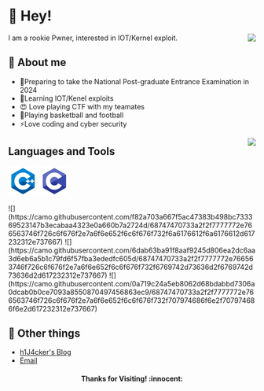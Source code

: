 # 👋 Hey!

<img align="right" src="https://github-readme-stats.vercel.app/api?username=Survive2&show_icons=true&icon_color=0366d6&text_color=24292e&bg_color=ffffff&hide_title=true" />

I am a rookie Pwner, interested in IOT/Kernel exploit.

## 💬 About me

<!-- * has a black childhood depicted in 300,000 words, may hit the bottom line then go crazy by incident, if this happens, please forgive me, I'm very sorry about that. -->
* 🌱Preparing to take the National Post-graduate Entrance Examination in 2024
* 🔭Learning IOT/Kenel exploits
* :heart_eyes: Love playing CTF with my teamates 
* 🥅Playing basketball and football
* ⚡Love coding and cyber security

<img align="right" src="https://github-readme-stats.vercel.app/api/top-langs/?username=Survive2&layout=compact&hide=html,css,lua"/>

## Languages and Tools
<p align="left">
 <img style="margin: auto;" src="https://raw.githubusercontent.com/sachinverma53121/sachinverma53121/master/icons/cpp.png" alt=cplusplus width="60" height="60"/>
 <img style="margin: auto;" src="https://raw.githubusercontent.com/sachinverma53121/sachinverma53121/master/icons/c.png" alt=c width="60" height="60"/>
</p>
![](https://camo.githubusercontent.com/f82a703a667f5ac47383b498bc733369523147b3ecabaa4323e0a660b7a2724d/68747470733a2f2f7777772e766563746f726c6f676f2e7a6f6e652f6c6f676f732f6a6176612f6a6176612d617232312e737667)
![](https://camo.githubusercontent.com/6dab63ba91f8aaf9245d806ea2dc6aa3d6eb6a5b1c79fd6f57fba3ededfc605d/68747470733a2f2f7777772e766563746f726c6f676f2e7a6f6e652f6c6f676f732f6769742d73636d2f6769742d73636d2d617232312e737667)
![](https://camo.githubusercontent.com/0a719c24a5eb8062d68bdabbd7306a0dcab0b0ce7093a8550870497456863ec9/68747470733a2f2f7777772e766563746f726c6f676f2e7a6f6e652f6c6f676f732f707974686f6e2f707974686f6e2d617232312e737667)


## 📮 Other things
- [h1J4cker's Blog](https://survive2.github.io)
- [Email](0xh1j4cker@gmail.com)

<h4 align="center"> Thanks for Visiting! :innocent: </h4>
